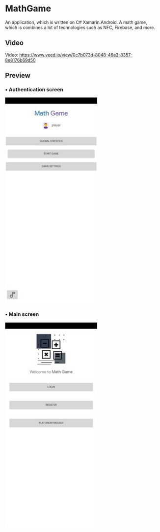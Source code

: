 # MathGame
An application, which is written on C# Xamarin.Android. 
A math game, which is combines a lot of technologies such as NFC, Firebase, and more.

## Video
Video: https://www.veed.io/view/0c7b073d-8048-46a3-8357-8e8176b69d50

## Preview
### • Authentication screen
<img src="https://github.com/yonka2019/MathGameX/blob/master/Screenshots/main_screen.jpg" width="300">

### • Main screen 
<img src="https://github.com/yonka2019/MathGameX/blob/master/Screenshots/auth_screen.jpg" width="300">

